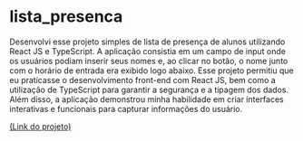 # lista_presenca

<p>Desenvolvi esse projeto simples de lista de 
presença de alunos utilizando React JS e 
TypeScript. A aplicação consistia em um 
campo de input onde os usuários podiam 
inserir seus nomes e, ao clicar no botão, o 
nome junto com o horário de entrada era 
exibido logo abaixo. Esse projeto permitiu que 
eu praticasse o desenvolvimento front-end 
com React JS, bem como a utilização de 
TypeScript para garantir a segurança e a 
tipagem dos dados. Além disso, a aplicação 
demonstrou minha habilidade em criar 
interfaces interativas e funcionais para 
capturar informações do usuário.</p>

<a href="https://lista-presenca-eight.vercel.app/" target="_blank">(Link do projeto)</a>

